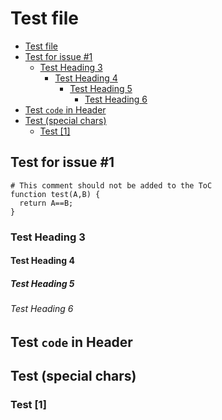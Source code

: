 # Test file

<!-- BEGIN mktoc -->
- [Test file](#test-file)
- [Test for issue #1](#test-for-issue-#1)
  - [Test Heading 3](#test-heading-3)
    - [Test Heading 4](#test-heading-4)
      - [Test Heading 5](#test-heading-5)
        - [Test Heading 6](#test-heading-6)
- [Test `code` in Header](#test-code-in-header)
- [Test (special chars)](#test-special-chars)
  - [Test [1]](#test-1)
<!-- END mktoc -->

## Test for issue #1

```
# This comment should not be added to the ToC
function test(A,B) {
  return A==B;
}
```

### Test Heading 3

#### Test Heading 4

##### Test Heading 5

###### Test Heading 6

## Test `code` in Header

## Test (special chars)

### Test [1]